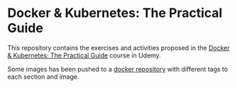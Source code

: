 # Docker & Kubernetes: The Practical Guide

This repository contains the exercises and activities proposed in the [Docker & Kubernetes: The Practical Guide](https://www.udemy.com/course/docker-kubernetes-the-practical-guide/) course in Udemy.

Some images has been pushed to a [docker repository](https://hub.docker.com/repository/docker/hatzlhoffer/docker-and-kubernetes-the-practical-guide/general) with different tags to each section and image.
